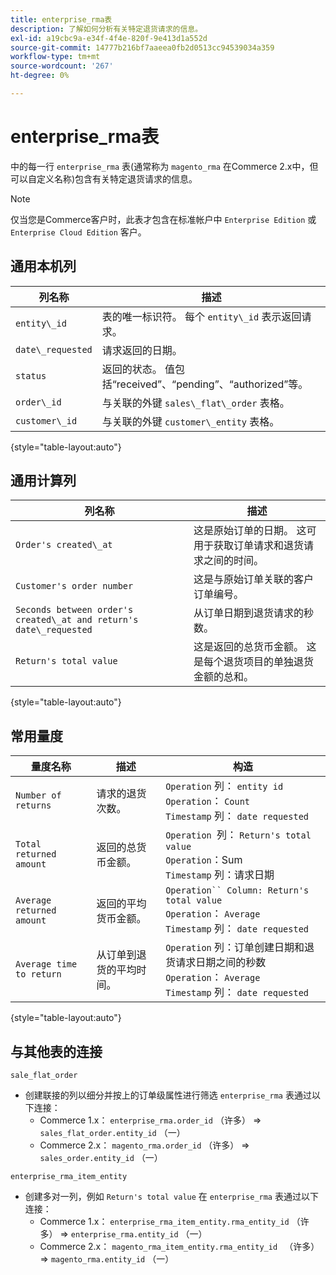 ```yaml
---
title: enterprise_rma表
description: 了解如何分析有关特定退货请求的信息。
exl-id: a19cbc9a-e34f-4f4e-820f-9e413d1a552d
source-git-commit: 14777b216bf7aaeea0fb2d0513cc94539034a359
workflow-type: tm+mt
source-wordcount: '267'
ht-degree: 0%

---
```


# enterprise_rma表

中的每一行 `enterprise_rma` 表(通常称为 `magento_rma` 在Commerce 2.x中，但可以自定义名称)包含有关特定退货请求的信息。

>[!NOTE]
>
>仅当您是Commerce客户时，此表才包含在标准帐户中 `Enterprise Edition` 或 `Enterprise Cloud Edition` 客户。

## 通用本机列

| **列名称** | **描述** |
|---|---|
| `entity\_id` | 表的唯一标识符。 每个 `entity\_id` 表示返回请求。 |
| `date\_requested` | 请求返回的日期。 |
| `status` | 返回的状态。 值包括“received”、“pending”、“authorized”等。 |
| `order\_id` | 与关联的外键 `sales\_flat\_order` 表格。 |
| `customer\_id` | 与关联的外键 `customer\_entity` 表格。 |

{style="table-layout:auto"}

## 通用计算列

| **列名称** | **描述** |
|---|---|
| `Order's created\_at` | 这是原始订单的日期。 这可用于获取订单请求和退货请求之间的时间。 |
| `Customer's order number` | 这是与原始订单关联的客户订单编号。 |
| `Seconds between order's created\_at and return's date\_requested` | 从订单日期到退货请求的秒数。 |
| `Return's total value` | 这是返回的总货币金额。 这是每个退货项目的单独退货金额的总和。 |

{style="table-layout:auto"}

## 常用量度

| **量度名称** | **描述** | **构造** |
|---|---|---|
| `Number of returns` | 请求的退货次数。 | `Operation` 列： `entity id`<br>`Operation`： `Count`<br>`Timestamp` 列： `date requested` |
| `Total returned amount` | 返回的总货币金额。 | `Operation `列： `Return's total value`<br>`Operation`：Sum<br>`Timestamp` 列：请求日期 |
| `Average returned amount` | 返回的平均货币金额。 | `Operation`` Column: Return's total value`<br>`Operation`： `Average`<br>`Timestamp` 列： `date requested` |
| `Average time to return` | 从订单到退货的平均时间。 | `Operation` 列：订单创建日期和退货请求日期之间的秒数<br>`Operation`： `Average`<br>`Timestamp` 列： `date requested` |

{style="table-layout:auto"}

## 与其他表的连接

`sale_flat_order`

* 创建联接的列以细分并按上的订单级属性进行筛选 `enterprise_rma` 表通过以下连接：
   * Commerce 1.x： `enterprise_rma.order_id` （许多） => `sales_flat_order.entity_id` （一）
   * Commerce 2.x： `magento_rma.order_id` （许多） => `sales_order.entity_id` （一）

`enterprise_rma_item_entity`

* 创建多对一列，例如 `Return's total value` 在 `enterprise_rma` 表通过以下连接：
   * Commerce 1.x： `enterprise_rma_item_entity.rma_entity_id` （许多） => `enterprise_rma.entity_id` （一）
   * Commerce 2.x： `magento_rma_item_entity.rma_entity_id ` （许多） => `magento_rma.entity_id` （一）
